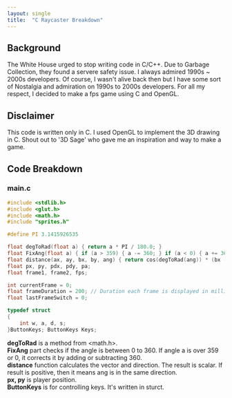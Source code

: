 ```yaml
---
layout: single
title:  "C Raycaster Breakdown"
---
```


## Background
The White House urged to stop writing code in C/C++. Due to Garbage Collection, they found a servere safety issue.
I always admired 1990s ~ 2000s developers. Of course, I wasn't alive back then but I have some sort of Nostalgia and admiration on 1990s to 2000s developers. 
For all my respect, I decided to make a fps game using C and OpenGL.

## Disclaimer
This code is written only in C. I used OpenGL to implement the 3D drawing in C.
Shout out to '3D Sage' who gave me an inspiration and way to make a game.

## Code Breakdown
### main.c
```c
#include <stdlib.h>
#include <glut.h>
#include <math.h>
#include "sprites.h"

#define PI 3.1415926535

float degToRad(float a) { return a * PI / 180.0; }
float FixAng(float a) { if (a > 359) { a -= 360; } if (a < 0) { a += 360; } return a; }
float distance(ax, ay, bx, by, ang) { return cos(degToRad(ang)) * (bx - ax) - sin(degToRad(ang)) * (by - ay); }
float px, py, pdx, pdy, pa;
float frame1, frame2, fps;

int currentFrame = 0;
float frameDuration = 200; // Duration each frame is displayed in milliseconds
float lastFrameSwitch = 0;

typedef struct
{
    int w, a, d, s;                     
}ButtonKeys; ButtonKeys Keys;

```
**degToRad** is a method from <math.h>.<br>
**FixAng** part checks if the angle is between 0 to 360. If angle a is over 359 or 0, it corrects it by adding or subtracting 360.<br>
**distance** function calculates the vector and direction. The result is scalar. If result is positive, then it means ang is in the same direction.<br>
**px, py** is player position.<br>
**ButtonKeys** is for controlling keys. It's written in sturct.<br>




